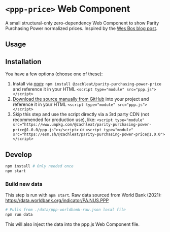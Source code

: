 # `<ppp-price>` Web Component

A small structural-only zero-dependency Web Component to show Parity Purchasing Power normalized prices. Inspired by the [Wes Bos blog post](https://wesbos.com/parity-purchasing-power).

## Usage


## Installation

You have a few options (choose one of these):

1. Install via [npm](https://www.npmjs.com/package/@zachleat/parity-purchasing-power-price): `npm install @zachleat/parity-purchasing-power-price` and reference it in your HTML `<script type="module" src="ppp.js"></script>`
1. [Download the source manually from GitHub](https://github.com/zachleat/parity-purchasing-power-price/tags) into your project and reference it in your HTML `<script type="module" src="ppp.js"></script>`
1. Skip this step and use the script directly via a 3rd party CDN (not recommended for production use), like: `<script type="module" src="https://www.unpkg.com/@zachleat/parity-purchasing-power-price@1.0.0/ppp.js"></script>` or `<script type="module" src="https://esm.sh/@zachleat/parity-purchasing-power-price@1.0.0"></script>`

## Develop

```sh
npm install # Only needed once
npm start
```

### Build new data

This step is run with `npm start`. Raw data sourced from World Bank (2021): https://data.worldbank.org/indicator/PA.NUS.PPP

```sh
# Pulls from ./data/ppp-worldbank-raw.json local file
npm run data
```

This will also inject the data into the ppp.js Web Component file.
